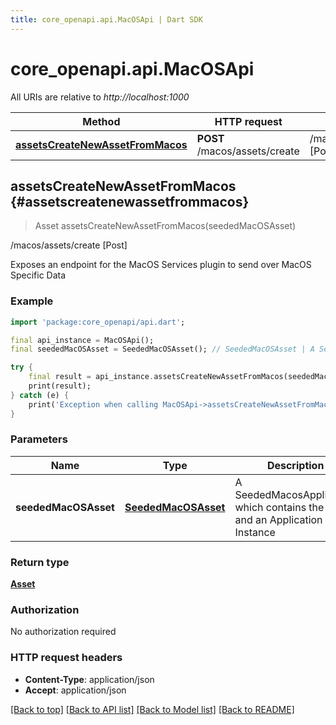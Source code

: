 ```yaml
---
title: core_openapi.api.MacOSApi | Dart SDK
---
```


# core_openapi.api.MacOSApi

All URIs are relative to *http://localhost:1000*

Method | HTTP request | Description
------------- | ------------- | -------------
[**assetsCreateNewAssetFromMacos**](MacOSApi.md#assetscreatenewassetfrommacos) | **POST** /macos/assets/create | /macos/assets/create [Post]


## **assetsCreateNewAssetFromMacos** {#assetscreatenewassetfrommacos}
> Asset assetsCreateNewAssetFromMacos(seededMacOSAsset)

/macos/assets/create [Post]

Exposes an endpoint for the MacOS Services plugin to send over MacOS Specific Data

### Example
```dart
import 'package:core_openapi/api.dart';

final api_instance = MacOSApi();
final seededMacOSAsset = SeededMacOSAsset(); // SeededMacOSAsset | A SeededMacosApplication which contains the value and an Application Instance

try {
    final result = api_instance.assetsCreateNewAssetFromMacos(seededMacOSAsset);
    print(result);
} catch (e) {
    print('Exception when calling MacOSApi->assetsCreateNewAssetFromMacos: $e\n');
}
```

### Parameters

Name | Type | Description  | Notes
------------- | ------------- | ------------- | -------------
 **seededMacOSAsset** | [**SeededMacOSAsset**](SeededMacOSAsset.md)| A SeededMacosApplication which contains the value and an Application Instance | [optional] 

### Return type

[**Asset**](Asset.md)

### Authorization

No authorization required

### HTTP request headers

 - **Content-Type**: application/json
 - **Accept**: application/json

[[Back to top]](#) [[Back to API list]](../README.md#documentation-for-api-endpoints) [[Back to Model list]](../README.md#documentation-for-models) [[Back to README]](../README.md)

